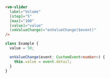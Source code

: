 ```html title="example.html"
<vm-slider
  label="Volume"
  [step]="5"
  [max]="100"
  [value]="value"
  (vmValueChange)="onValueChange($event)"
/>
```

```ts title="example.ts"
class Example {
  value = 50;

  onValueChange(event: CustomEvent<number>) {
    this.value = event.detail;
  }
}
```
